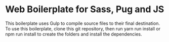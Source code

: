 # Web Boilerplate for Sass, Pug and JS

This boilerplate uses Gulp to compile source files to their final destination.
To use this boilerplate, clone this git repository, then run
yarn run install or npm run install to create the folders and install the dependencies.
